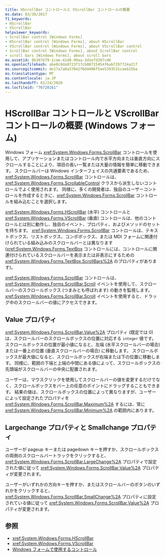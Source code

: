 ```yaml
---
title: HScrollBar コントロールと VScrollBar コントロールの概要
ms.date: 03/30/2017
f1_keywords:
- HScrollBar
- VScrollBar
helpviewer_keywords:
- ScrollBar control [Windows Forms]
- HScrollBar control [Windows Forms], about HScrollBar
- VScrollBar control [Windows Forms], about VScrollBar control
- ScrollBar control [Windows Forms], about ScrollBar control
- scroll bars [Windows Forms], about scroll bars
ms.assetid: 8b307679-1cae-41d8-99aa-3d1efd207cd6
ms.openlocfilehash: abe0c8da9723f17cb80715454f6ab7297724a21f
ms.sourcegitcommit: de17a7a0a37042f0d4406f5ae5393531caeb25ba
ms.translationtype: MT
ms.contentlocale: ja-JP
ms.lasthandoff: 01/24/2020
ms.locfileid: "76728161"
---
```

# <a name="hscrollbar-and-vscrollbar-controls-overview-windows-forms"></a>HScrollBar コントロールと VScrollBar コントロールの概要 (Windows フォーム)
Windows フォーム <xref:System.Windows.Forms.ScrollBar> コントロールを使用して、アプリケーションまたはコントロール内で水平方向または垂直方向にスクロールすることにより、項目の長い一覧または大量の情報を簡単に移動できます。 スクロールバーは Windows インターフェイスの共通要素であるため、<xref:System.Windows.Forms.ScrollBar> コントロールは、<xref:System.Windows.Forms.ScrollableControl> クラスから派生しないコントロールでよく使用されます。 同様に、多くの開発者は、独自のユーザーコントロールを作成するときに、<xref:System.Windows.Forms.ScrollBar> コントロールを組み込むことを選択します。  
  
 <xref:System.Windows.Forms.HScrollBar> (水平) コントロールと <xref:System.Windows.Forms.VScrollBar> (垂直) コントロールは、他のコントロールとは別に動作し、独自のイベント、プロパティ、およびメソッドのセットを持ちます。 <xref:System.Windows.Forms.ScrollBar> コントロールは、テキストボックス、リストボックス、コンボボックス、または MDI フォームに関連付けられている組み込みのスクロールバーとは異なります (<xref:System.Windows.Forms.TextBox> コントロールには、コントロールに関連付けられているスクロールバーを表示または非表示にするための <xref:System.Windows.Forms.TextBox.ScrollBars%2A> のプロパティがあります)。  
  
 <xref:System.Windows.Forms.ScrollBar> コントロールは、<xref:System.Windows.Forms.ScrollBar.Scroll> イベントを使用して、スクロールバーのスクロールボックス (つまみとも呼ばれます) の動きを監視します。 <xref:System.Windows.Forms.ScrollBar.Scroll> イベントを使用すると、ドラッグ中のスクロールバーの値にアクセスできます。  
  
## <a name="value-property"></a>Value プロパティ  
 <xref:System.Windows.Forms.ScrollBar.Value%2A> プロパティ (既定では 0) は、スクロールバーのスクロールボックスの位置に対応する `integer` 値です。 スクロールボックスの位置が最小値になると、左端 (水平スクロールバーの場合) または一番上の位置 (垂直スクロールバーの場合) に移動します。 スクロールボックスが最大値になると、スクロールボックスが右端または下の位置に移動します。 同様に、範囲の下端と上端の中間にある値によって、スクロールボックスの先頭端がスクロールバーの中央に配置されます。  
  
 ユーザーは、マウスクリックを使用してスクロールバーの値を変更するだけでなく、スクロールボックスをバー上の任意のポイントにドラッグすることもできます。 結果の値は、スクロールボックスの位置によって異なりますが、ユーザーによって設定されたプロパティを <xref:System.Windows.Forms.ScrollBar.Maximum%2A> するには、常に <xref:System.Windows.Forms.ScrollBar.Minimum%2A> の範囲内にあります。  
  
## <a name="largechange-and-smallchange-properties"></a>Largechange プロパティと Smallchange プロパティ  
 ユーザーが pageup キーまたは pagedown キーを押すか、スクロールボックスの両側のスクロールバートラックをクリックすると、<xref:System.Windows.Forms.ScrollBar.LargeChange%2A> プロパティで設定された値に従って <xref:System.Windows.Forms.ScrollBar.Value%2A> プロパティが変更されます。  
  
 ユーザーがいずれかの方向キーを押すか、またはスクロールバーのボタンのいずれかをクリックすると、<xref:System.Windows.Forms.ScrollBar.SmallChange%2A> プロパティに設定されている値に従って <xref:System.Windows.Forms.ScrollBar.Value%2A> プロパティが変更されます。  
  
## <a name="see-also"></a>参照

- <xref:System.Windows.Forms.HScrollBar>
- <xref:System.Windows.Forms.VScrollBar>
- [Windows フォームで使用するコントロール](controls-to-use-on-windows-forms.md)
